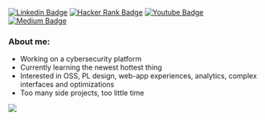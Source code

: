 [![Linkedin Badge](https://shields.io/badge/linkedin-linkedin?logo=linkedin&color=0077b6&style=for-the-badge)](https://www.linkedin.com/in/abdulhdr/)
[![Hacker Rank Badge](https://shields.io/badge/hackerrank-hackerrank?logo=hackerrank&color=ffffff&style=for-the-badge)](https://www.hackerrank.com/abdulhdr1/)
[![Youtube Badge](https://shields.io/badge/youtube-youtube?logo=youtube&color=d62828&style=for-the-badge)](https://www.youtube.com/channel/UC_GHTm6yy5oMJ15H1iu6wxA)
[![Medium Badge](https://shields.io/badge/medium-medium?logo=medium&color=000000&style=for-the-badge)](https://medium.com/@abdulhdr)

### About me:
- Working on a cybersecurity platform
- Currently learning the newest hottest thing
- Interested in OSS, PL design, web-app experiences, analytics, complex interfaces and optimizations
- Too many side projects, too little time


![](https://wakapi.dev/api/badge/abdulhdr1/interval:today?label=coding%20time%20today)
